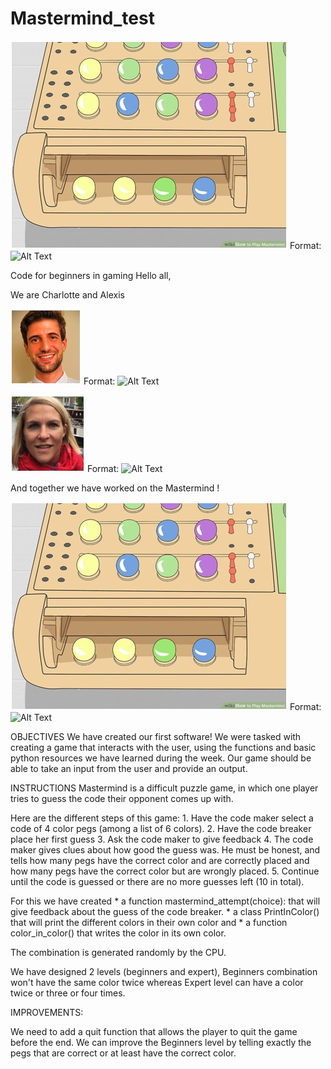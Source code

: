 # Mastermind_test

![GitHub Logo](/Images/game.jpg)
Format: ![Alt Text](url)

Code for beginners in gaming
Hello all, 

We are Charlotte and Alexis

![GitHub Logo](/Images/AL.jpg)
Format: ![Alt Text](url)

![GitHub Logo](/Images/CA.jpg)
Format: ![Alt Text](url)



And together we have worked on the Mastermind !

![GitHub Logo](/Images/game.jpg)
Format: ![Alt Text](url)

OBJECTIVES
We have created our first software! We were tasked with creating a game that interacts with the user, using the functions and basic python resources we have learned during the week. Our game should be able to take an input from the user and provide an output.

INSTRUCTIONS
Mastermind is a difficult puzzle game, in which one player tries to guess the code their opponent comes up with. 


Here are the different steps of this game:
	1. 
Have the code maker select a code of 4 color pegs (among a list of 6 colors).
	2. 
Have the code breaker place her first guess
	3. 
Ask the code maker to give feedback
	4. 
The code maker gives clues about how good the guess was. He must be honest, and tells how many pegs have the correct color and are correctly placed and how many pegs have the correct color but are wrongly placed. 
	5. 
Continue until the code is guessed or there are no more guesses left (10 in total).




For this we have created
	* 
a function mastermind_attempt(choice): that will give feedback about the guess of the code breaker.
	* 
a class PrintInColor() that will print the different colors in their own color and
	* 
a function color_in_color() that writes the color in its own color.



The combination is generated randomly by the CPU. 

We have designed 2 levels (beginners and expert), Beginners combination won't have the same color twice whereas Expert level can have a color twice or three or four times. 

IMPROVEMENTS:

We need to add a quit function that allows the player to quit the game before the end.
We can improve the Beginners level by telling exactly the pegs that are correct or at least have the correct color.
